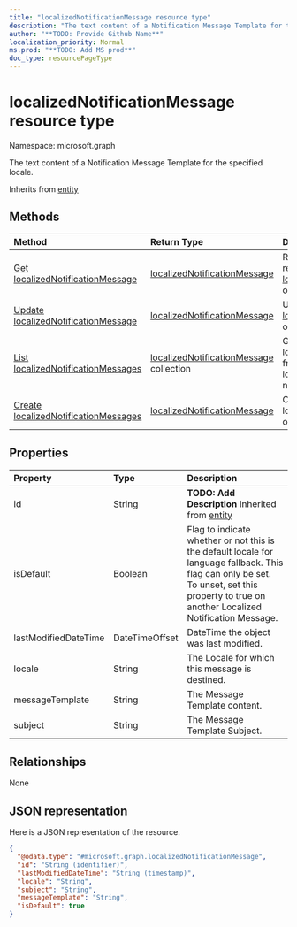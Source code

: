 ```yaml
---
title: "localizedNotificationMessage resource type"
description: "The text content of a Notification Message Template for the specified locale."
author: "**TODO: Provide Github Name**"
localization_priority: Normal
ms.prod: "**TODO: Add MS prod**"
doc_type: resourcePageType
---
```


# localizedNotificationMessage resource type


Namespace: microsoft.graph

The text content of a Notification Message Template for the specified locale.


Inherits from [entity](../resources/entity.md)

## Methods
|Method|Return Type|Description|
|:---|:---|:---|
|[Get localizedNotificationMessage](../api/localizednotificationmessage-get.md)|[localizedNotificationMessage](../resources/localizednotificationmessage.md)|Read properties and relationships of a [localizedNotificationMessage](../resources/localizednotificationmessage.md) object.|
|[Update localizedNotificationMessage](../api/localizednotificationmessage-update.md)|[localizedNotificationMessage](../resources/localizednotificationmessage.md)|Update the properties of a [localizedNotificationMessage](../resources/localizednotificationmessage.md) object.|
|[List localizedNotificationMessages](../api/notificationmessagetemplate-list-localizednotificationmessages.md)|[localizedNotificationMessage](../resources/localizednotificationmessage.md) collection|Get the localizedNotificationMessages from the localizedNotificationMessages navigation property.|
|[Create localizedNotificationMessages](../api/notificationmessagetemplate-post-localizednotificationmessages.md)|[localizedNotificationMessage](../resources/localizednotificationmessage.md)|Create a new localizedNotificationMessages object.|

## Properties
|Property|Type|Description|
|:---|:---|:---|
|id|String|**TODO: Add Description** Inherited from [entity](../resources/entity.md)|
|isDefault|Boolean|Flag to indicate whether or not this is the default locale for language fallback. This flag can only be set. To unset, set this property to true on another Localized Notification Message.|
|lastModifiedDateTime|DateTimeOffset|DateTime the object was last modified.|
|locale|String|The Locale for which this message is destined.|
|messageTemplate|String|The Message Template content.|
|subject|String|The Message Template Subject.|

## Relationships
None

## JSON representation
Here is a JSON representation of the resource.
<!-- {
  "blockType": "resource",
  "keyProperty": "id",
  "@odata.type": "microsoft.graph.localizedNotificationMessage",
  "baseType": "microsoft.graph.entity",
  "openType": false
}
-->
``` json
{
  "@odata.type": "#microsoft.graph.localizedNotificationMessage",
  "id": "String (identifier)",
  "lastModifiedDateTime": "String (timestamp)",
  "locale": "String",
  "subject": "String",
  "messageTemplate": "String",
  "isDefault": true
}
```

